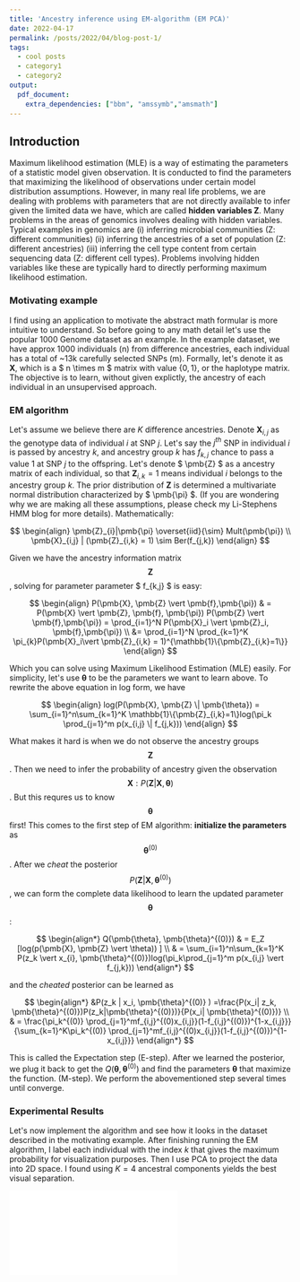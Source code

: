 ```yaml
---
title: 'Ancestry inference using EM-algorithm (EM PCA)'
date: 2022-04-17
permalink: /posts/2022/04/blog-post-1/
tags:
  - cool posts
  - category1
  - category2
output: 
  pdf_document:
    extra_dependencies: ["bbm", "amssymb","amsmath"]
---
```


## Introduction
Maximum likelihood estimation (MLE) is a way of estimating
the parameters of a statistic model given observation.
It is conducted to find the parameters that maximizing the
likelihood of observations under certain model distribution
assumptions. However, in many real life problems, we are
dealing with problems with parameters that are not directly
available to infer given the limited data we have, which
are called **hidden variables Z**. Many problems in the
areas of genomics involves dealing with hidden variables.
Typical examples in genomics are (i) inferring microbial
communities (Z: different communities) (ii) inferring the
ancestries of a set of population (Z: different ancestries) (iii)
inferring the cell type content from certain sequencing data
(Z: different cell types). Problems involving hidden variables
like these are typically hard to directly performing maximum
likelihood estimation.

### Motivating example
I find using an application to motivate the abstract math formular is more intuitive to understand. So before going to any math detail let's use the popular 1000 Genome dataset as an example. In the example dataset, we have approx 1000 individuals (n) from difference ancestries, each individual has a total of ~13k carefully selected SNPs (m). Formally, let's denote it as **X**, which is a $ n \times m $ matrix with value $\{0, 1\}$, or the haplotype matrix. The objective is to learn, without given explictly, the ancestry of each individual in an unsupervised approach.

### EM algorithm
Let's assume we believe there are $K$ difference ancestries. Denote $\pmb{X}_{i,j}$ as the genotype data of individual $i$ at SNP $j$. Let's say the $j^{th}$ SNP in individual $i$ is passed by ancestry $k$, and ancestry group $k$ has $f_{k,j}$ chance to pass a value $1$ at SNP $j$ to the offspring. Let's denote $ \pmb{Z} $ as a  ancestry matrix of each individual, so that $\pmb{Z}_{i,k} = 1$ means individual $i$ belongs to the ancestry group $k$. The prior distribution of $\pmb{Z}$ is determined a multivariate normal distribution characterized by $ \pmb{\pi} $. (If you are wondering why we are making all these assumptions, please check my Li-Stephens HMM blog for more details). 
Mathematically:

$$
\begin{align}
     \pmb{Z}_{i}|\pmb{\pi} \overset{iid}{\sim} Mult(\pmb{\pi}) \\
    \pmb{X}_{i,j} | (\pmb{Z}_{i,k} = 1) \sim Ber(f_{j,k})
\end{align}
$$

Given we have the ancestry information matrix $$ \pmb{Z} $$, solving for parameter parameter  $ f_{k,j} $ is easy:

$$
\begin{align}
    P(\pmb{X}, \pmb{Z} \vert \pmb{f},\pmb{\pi}) & = P(\pmb{X} \vert \pmb{Z}, \pmb{f}, \pmb{\pi}) P(\pmb{Z} \vert  \pmb{f},\pmb{\pi}) = \prod_{i=1}^N P(\pmb{X}_i \vert \pmb{Z}_i, \pmb{f},\pmb{\pi}) \\ &= \prod_{i=1}^N \prod_{k=1}^K \pi_{k}P(\pmb{X}_i\vert \pmb{Z}_{i,k} = 1)^{\mathbb{1}\{\pmb{Z}_{i,k}=1\}}  
\end{align}
$$

Which you can solve using Maximum Likelihood Estimation (MLE) easily. For simplicity, let's use $\pmb{\theta}$ to be the parameters we want to learn above. To rewrite the above equation in log form, we have

$$
\begin{align}
    log(P(\pmb{X}, \pmb{Z} \| \pmb{\theta}) = \sum_{i=1}^n\sum_{k=1}^K \mathbb{1}\{\pmb{Z}_{i,k}=1\}log(\pi_k \prod_{j=1}^m p(x_{i,j} \| f_{j,k}))
\end{align}
$$

What makes it hard is when we do not observe the ancestry groups $$\mathbf{Z}$$. Then we need to infer the probability of ancestry given the observation $$ \mathbf{X}: P(\mathbf{Z} \vert \mathbf{X}, \mathbf{\theta})$$. But this requres us to know $$\pmb{\theta}$$ first! This comes to the first step of EM algorithm: **initialize the parameters** as $$\mathbf{\theta}^{(0)}$$. After we *cheat* the posterior $$ P(\mathbf{Z} \vert \mathbf{X}, \mathbf{\theta}^{(0)}) $$, we can form the complete data likelihood to learn the updated parameter $$\mathbf{\theta} $$ :

$$
\begin{align*}
     Q(\pmb{\theta}, \pmb{\theta}^{(0)}) & = E_Z [log(p(\pmb{X}, \pmb{Z} \vert \theta)) ] \\
     & = \sum_{i=1}^n\sum_{k=1}^K P(z_k \vert x_{i}, \pmb{\theta}^{(0)})log(\pi_k\prod_{j=1}^m p(x_{i,j} \vert f_{j,k}))
\end{align*}
$$

and the *cheated*  posterior can be learned as

$$
\begin{align*}
    &P(z_k | x_i, \pmb{\theta}^{(0)} ) =\frac{P(x_i| z_k, \pmb{\theta}^{(0)})P(z_k|\pmb{\theta}^{(0)})}{P(x_i| \pmb{\theta}^{(0)})} \\
    & = \frac{\pi_k^{(0)} \prod_{j=1}^mf_{i,j}^{(0)x_{i,j}}(1-f_{i,j}^{(0)})^{1-x_{i,j}}}{\sum_{k=1}^K\pi_k^{(0)} \prod_{j=1}^mf_{i,j}^{(0)x_{i,j}}(1-f_{i,j}^{(0)})^{1-x_{i,j}}}
\end{align*}
$$

This is called the Expectation step (E-step). After we learned the posterior, we plug it back to get the $Q(\pmb{\theta},\pmb{\theta}^{(0)})$ and find the parameters $\pmb{\theta}$ that maximize the function. (M-step). We perform the abovementioned step several times until converge. 

### Experimental Results

Let's now implement the algorithm and see how it looks in the dataset described in the motivating example. After finishing running the EM algorithm, I label each individual with the index $k$ that gives the maximum probability for visualization purposes. Then I use PCA to project the data into 2D space. I found using $K=4$ ancestral components yields the best visual separation. 


![Ancestry inference using EM algorithm](/images/EM/em-cluster.pdf)
